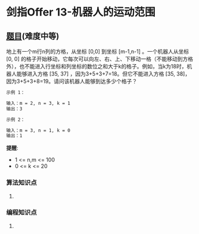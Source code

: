 # 剑指Offer 13-机器人的运动范围

## [题目](https://leetcode-cn.com/problems/ji-qi-ren-de-yun-dong-fan-wei-lcof/)(难度中等)

地上有一个m行n列的方格，从坐标 [0,0] 到坐标 [m-1,n-1] 。一个机器人从坐标 [0, 0] 的格子开始移动，它每次可以向左、右、上、下移动一格（不能移动到方格外），也不能进入行坐标和列坐标的数位之和大于k的格子。例如，当k为18时，机器人能够进入方格 [35, 37] ，因为3+5+3+7=18。但它不能进入方格 [35, 38]，因为3+5+3+8=19。请问该机器人能够到达多少个格子？

~~~markdown
示例 1：

输入：m = 2, n = 3, k = 1
输出：3

示例 2：

输入：m = 3, n = 1, k = 0
输出：1
~~~

**提醒**:
- 1 <= n,m <= 100
- 0 <= k <= 20

### 算法知识点
1. 

### 编程知识点
1. 